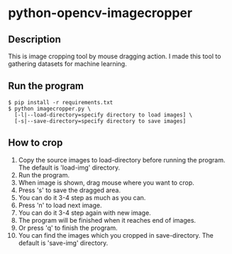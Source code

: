 python-opencv-imagecropper
==========================

Description
-----------

This is image cropping tool by mouse dragging action.
I made this tool to gathering datasets for machine learning.

Run the program
---------------

<pre><code>$ pip install -r requirements.txt
$ python imagecropper.py \
  [-l|--load-directory=specify directory to load images] \
  [-s|--save-directory=specify directory to save images]
</code></pre>

How to crop
-----------
1. Copy the source images to load-directory before running the program. The default is 'load-img' directory.
1. Run the program.
1. When image is shown, drag mouse where you want to crop.
1. Press 's' to save the dragged area.
1. You can do it 3-4 step as much as you can.
1. Press 'n' to load next image.
1. You can do it 3-4 step again with new image.
1. The program will be finished when it reaches end of images.
1. Or press 'q' to finish the program.
1. You can find the images which you cropped in save-directory. The default is 'save-img' directory.
